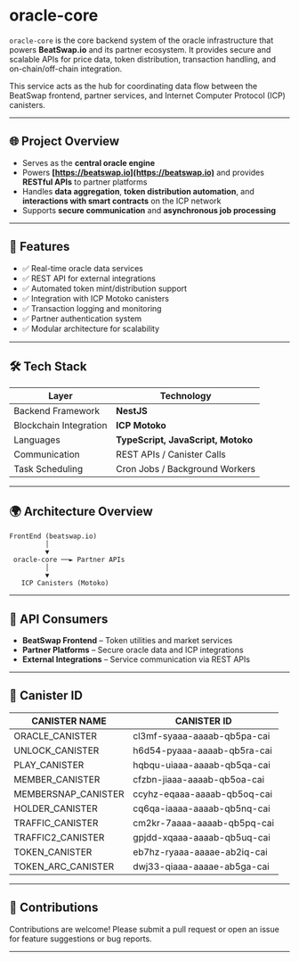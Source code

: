 # oracle-core

`oracle-core` is the core backend system of the oracle infrastructure that powers **BeatSwap.io** and its partner ecosystem. It provides secure and scalable APIs for price data, token distribution, transaction handling, and on-chain/off-chain integration.

This service acts as the hub for coordinating data flow between the BeatSwap frontend, partner services, and Internet Computer Protocol (ICP) canisters.

---

## 🌐 Project Overview

* Serves as the **central oracle engine**
* Powers **[https://beatswap.io](https://beatswap.io)** and provides **RESTful APIs** to partner platforms
* Handles **data aggregation**, **token distribution automation**, and **interactions with smart contracts** on the ICP network
* Supports **secure communication** and **asynchronous job processing**

---

## 🚀 Features

* ✅ Real-time oracle data services
* ✅ REST API for external integrations
* ✅ Automated token mint/distribution support
* ✅ Integration with ICP Motoko canisters
* ✅ Transaction logging and monitoring
* ✅ Partner authentication system
* ✅ Modular architecture for scalability

---

## 🛠 Tech Stack

| Layer                  | Technology                         |
| ---------------------- | ---------------------------------- |
| Backend Framework      | **NestJS**                         |
| Blockchain Integration | **ICP Motoko**                     |
| Languages              | **TypeScript, JavaScript, Motoko** |
| Communication          | REST APIs / Canister Calls         |
| Task Scheduling        | Cron Jobs / Background Workers     |

---

## 🌍 Architecture Overview

```
FrontEnd (beatswap.io)
         │
         ▼
 oracle-core ──► Partner APIs
         │
         ▼
   ICP Canisters (Motoko)
```

---

## 📡 API Consumers

* **BeatSwap Frontend** – Token utilities and market services
* **Partner Platforms** – Secure oracle data and ICP integrations
* **External Integrations** – Service communication via REST APIs

---


## 📡 Canister ID

| CANISTER NAME       | CANISTER ID                        |
| --------------------| ---------------------------------- |
| ORACLE_CANISTER     | cl3mf-syaaa-aaaab-qb5pa-cai        |
| UNLOCK_CANISTER     | h6d54-pyaaa-aaaab-qb5ra-cai        |
| PLAY_CANISTER       | hqbqu-uiaaa-aaaab-qb5qa-cai        |
| MEMBER_CANISTER     | cfzbn-jiaaa-aaaab-qb5oa-cai        |
| MEMBERSNAP_CANISTER | ccyhz-eqaaa-aaaab-qb5oq-cai        |
| HOLDER_CANISTER     | cq6qa-iaaaa-aaaab-qb5nq-cai        |
| TRAFFIC_CANISTER    | cm2kr-7aaaa-aaaab-qb5pq-cai        |
| TRAFFIC2_CANISTER   | gpjdd-xqaaa-aaaab-qb5uq-cai        |
| TOKEN_CANISTER      | eb7hz-ryaaa-aaaae-ab2iq-cai        |
| TOKEN_ARC_CANISTER  | dwj33-qiaaa-aaaae-ab5ga-cai        |

---

## 🤝 Contributions

Contributions are welcome! Please submit a pull request or open an issue for feature suggestions or bug reports.

---
